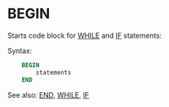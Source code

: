 # BEGIN

Starts code block for [WHILE](While) and [IF](If) statements:

Syntax:
```sql
    BEGIN
        statements
    END
```

See also: [END](End), [WHILE](While), [IF](If)